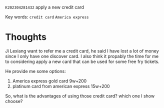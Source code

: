  `K202304281432` apply a new credit card
 
 Key words: `credit card` `America express` 
 
# Thoughts

Ji Lexiang want to refer me a credit card, he said I have lost a lot of money since I only have one discover card.
I also think it propably the time for me to considering apply a new card that can be used for some free fry tickets.

He provide me some options:

1. America express gold card 9w+200
2. platinum card from american express 15w+200

So, what is the advantages of using those credit card? which one I show choose?


